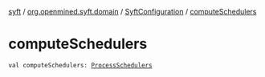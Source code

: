 [syft](../../index.md) / [org.openmined.syft.domain](../index.md) / [SyftConfiguration](index.md) / [computeSchedulers](./compute-schedulers.md)

# computeSchedulers

`val computeSchedulers: `[`ProcessSchedulers`](../../org.openmined.syft.threading/-process-schedulers/index.md)
